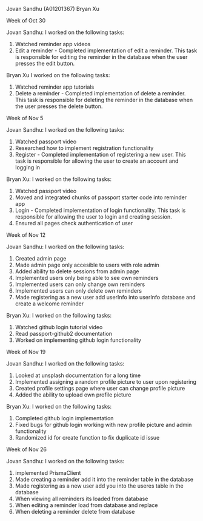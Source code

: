 Jovan Sandhu (A01201367)
Bryan Xu

Week of Oct 30

Jovan Sandhu:
I worked on the following tasks:
1. Watched reminder app videos
2. Edit a reminder - Completed implementation of edit a reminder. This task is responsible for editing the reminder in the database when the user presses the edit button.

Bryan Xu
I worked on the following tasks:
1. Watched reminder app tutorials
2. Delete a reminder - Completed implementation of delete a reminder. This task is responsible for deleting the reminder in the database when the user presses the delete button.

Week of Nov 5

Jovan Sandhu:
I worked on the following tasks:
1. Watched passport video
2. Researched how to implement registration functionality
3. Register - Completed implementation of registering a new user. This task is responsible for allowing the user to create an account and logging in

Bryan Xu:
I worked on the following tasks:
1. Watched passport video
2. Moved and integrated chunks of passport starter code into reminder app
3. Login - Completed implementation of login functionality. This task is responsible for allowing the user to login and creating session.
4. Ensured all pages check authentication of user

Week of Nov 12

Jovan Sandhu:
I worked on the following tasks:
1. Created admin page
2. Made admin page only accesible to users with role admin
3. Added ability to delete sessions from admin page
4. Implemented users only being able to see own reminders
5. Implemented users can only change own reminders
6. Implemented users can only delete own reminders
7. Made registering as a new user add userInfo into userInfo database and create a welcome reminder

Bryan Xu:
I worked on the following tasks:
1. Watched github login tutorial video
2. Read passport-github2 documentation
3. Worked on implementing github login functionality

Week of Nov 19

Jovan Sandhu:
I worked on the following tasks:
1. Looked at unsplash documentation for a long time
2. Implemented assigning a random profile picture to user upon registering
3. Created profile settings page where user can change profile picture
4. Added the ability to upload own profile picture

Bryan Xu:
I worked on the following tasks:
1. Completed github login implementation
2. Fixed bugs for github login working with new profile picture and admin functionality
3. Randomized id for create function to fix duplicate id issue

Week of Nov 26

Jovan Sandhu:
I worked on the following tasks:
1. implemented PrismaClient
2. Made creating a reminder add it into the reminder table in the database
3. Made registering as a new user add you into the useres table in the database
4. When viewing all reminders its loaded from database
5. When editing a reminder load from database and replace
6. When deleting a reminder delete from database
